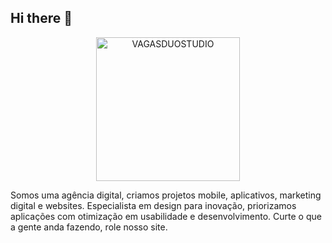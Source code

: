## Hi there 👋

<p align="center">
  <img src="https://avatars.githubusercontent.com/u/83074461?s=400&u=367a47fdd3776558ed199f18f4d8ac53dcf163b3&v=4" alt="VAGASDUOSTUDIO" width="230" />
</p>

Somos uma agência digital, criamos projetos mobile, aplicativos, marketing digital e websites. Especialista em design para inovação, priorizamos aplicações com otimização em usabilidade e desenvolvimento. Curte o que a gente anda fazendo, role nosso site.

